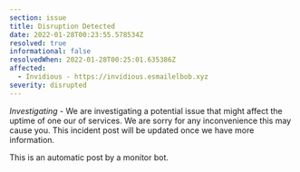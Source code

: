 ```yaml
---
section: issue
title: Disruption Detected
date: 2022-01-28T00:23:55.578534Z
resolved: true
informational: false
resolvedWhen: 2022-01-28T00:25:01.635386Z
affected:
  - Invidious - https://invidious.esmailelbob.xyz
severity: disrupted
---
```

*Investigating* - We are investigating a potential issue that might affect the uptime of one our of services. We are sorry for any inconvenience this may cause you. This incident post will be updated once we have more information.

This is an automatic post by a monitor bot.
        